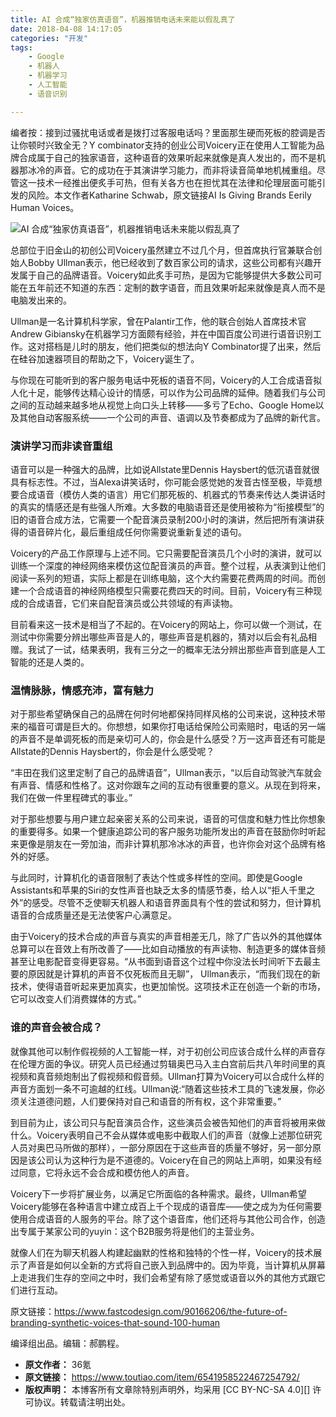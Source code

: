 ```yaml
---
title: AI 合成“独家仿真语音”，机器推销电话未来能以假乱真了
date: 2018-04-08 14:17:05
categories: "开发"
tags:
	- Google
	- 机器人
	- 机器学习
	- 人工智能
	- 语音识别

---
```


编者按：接到过骚扰电话或者是拨打过客服电话吗？里面那生硬而死板的腔调是否让你顿时兴致全无？Y combinator支持的创业公司Voicery正在使用人工智能为品牌合成属于自己的独家语音，这种语音的效果听起来就像是真人发出的，而不是机器那冰冷的声音。它的成功在于其演讲学习能力，而非将读音简单地机械重组。尽管这一技术一经推出便炙手可热，但有关各方也在担忧其在法律和伦理层面可能引发的风险。本文作者Katharine Schwab，原文链接AI Is Giving Brands Eerily Human Voices。

![AI 合成“独家仿真语音”，机器推销电话未来能以假乱真了][AI]

总部位于旧金山的初创公司Voicery虽然建立不过几个月，但首席执行官兼联合创始人Bobby Ullman表示，他已经收到了数百家公司的请求，这些公司都有兴趣开发属于自己的品牌语音。Voicery如此炙手可热，是因为它能够提供大多数公司可能在五年前还不知道的东西：定制的数字语音，而且效果听起来就像是真人而不是电脑发出来的。

Ullman是一名计算机科学家，曾在Palantir工作，他的联合创始人首席技术官Andrew Gibiansky在机器学习方面颇有经验，并在中国百度公司进行语音识别工作。这对搭档是儿时的朋友，他们把类似的想法向Y Combinator提了出来，然后在硅谷加速器项目的帮助之下，Voicery诞生了。

与你现在可能听到的客户服务电话中死板的语音不同，Voicery的人工合成语音拟人化十足，能够传达精心设计的情感，可以作为公司品牌的延伸。随着我们与公司之间的互动越来越多地从视觉上向口头上转移——多亏了Echo、Google Home以及其他自动客服系统——一个公司的声音、语调以及节奏都成为了品牌的新代言。

### 演讲学习而非读音重组 ###

语音可以是一种强大的品牌，比如说Allstate里Dennis Haysbert的低沉语音就很具有标志性。不过，当Alexa讲笑话时，你可能会感觉她的发音古怪至极，毕竟想要合成语音（模仿人类的语言）用它们那死板的、机器式的节奏来传达人类讲话时的真实的情感还是有些强人所难。大多数的电脑语音还是使用被称为“衔接模型”的旧的语音合成方法，它需要一个配音演员录制200小时的演讲，然后把所有演讲获得的语音碎片化，最后重组成任何你需要说重新复述的语句。

Voicery的产品工作原理与上述不同。它只需要配音演员几个小时的演讲，就可以训练一个深度的神经网络来模仿这位配音演员的声音。整个过程，从表演到让他们阅读一系列的短语，实际上都是在训练电脑，这个大约需要花费两周的时间。而创建一个合成语音的神经网络模型只需要花费四天的时间。目前，Voicery有三种现成的合成语音，它们来自配音演员或公共领域的有声读物。

目前看来这一技术是相当了不起的。在Voicery的网站上，你可以做一个测试，在测试中你需要分辨出哪些声音是人的，哪些声音是机器的，猜对以后会有礼品相赠。我试了一试，结果表明，我有三分之一的概率无法分辨出那些声音到底是人工智能的还是人类的。

### 温情脉脉，情感充沛，富有魅力 ###

对于那些希望确保自己的品牌在何时何地都保持同样风格的公司来说，这种技术带来的福音可谓是巨大的。你想想，如果你打电话给保险公司索赔时，电话的另一端的声音不是单调死板的而是亲切可人的，你会是什么感受？万一这声音还有可能是Allstate的Dennis Haysbert的，你会是什么感受呢？

“丰田在我们这里定制了自己的品牌语音”，Ullman表示，“以后自动驾驶汽车就会有声音、情感和性格了。这对你跟车之间的互动有很重要的意义。从现在到将来，我们在做一件里程碑式的事业。”

对于那些想要与用户建立起亲密关系的公司来说，语音的可信度和魅力性比你想象的重要得多。如果一个健康追踪公司的客户服务功能所发出的声音在鼓励你时听起来更像是朋友在一旁加油，而非计算机那冷冰冰的声音，也许你会对这个品牌有格外的好感。

与此同时，计算机化的语音限制了表达个性或多样性的空间。即使是Google Assistants和苹果的Siri的女性声音也缺乏太多的情感节奏，给人以“拒人千里之外”的感受。尽管不乏使聊天机器人和语音界面具有个性的尝试和努力，但计算机语音的合成质量还是无法使客户心满意足。

由于Voicery的技术合成的声音与真实的声音相差无几，除了广告以外的其他媒体总算可以在音效上有所改善了——比如自动播放的有声读物、制造更多的媒体音频甚至让电影配音变得更容易。“从书面到语音这个过程中你没法长时间听下去最主要的原因就是计算机的声音不仅死板而且无聊”， Ullman表示，“而我们现在的新技术，使得语音听起来更加真实，也更加愉悦。这项技术正在创造一个新的市场，它可以改变人们消费媒体的方式。”

### 谁的声音会被合成？ ###

就像其他可以制作假视频的人工智能一样，对于初创公司应该合成什么样的声音存在伦理方面的争议。研究人员已经通过剪辑奥巴马入主白宫前后共八年时间里的真视频和真音频炮制出了假视频和假音频。Ullman打算为Voicery可以合成什么样的声音方面划一条不可逾越的红线。Ullman说:“随着这些技术工具的飞速发展，你必须关注道德问题，人们要保持对自己和语音的所有权，这个非常重要。”

到目前为止，该公司只与配音演员合作，这些演员会被告知他们的声音将被用来做什么。Voicery表明自己不会从媒体或电影中截取人们的声音（就像上述那位研究人员对奥巴马所做的那样），一部分原因在于这些声音的质量不够好，另一部分原因是该公司认为这种行为是不道德的。Voicery在自己的网站上声明，如果没有经过同意，它将永远不会合成和模仿他人的声音。

Voicery下一步将扩展业务，以满足它所面临的各种需求。最终，Ullman希望Voicery能够在各种语言中建立成百上千个现成的语音库——使之成为为任何需要使用合成语音的人服务的平台。除了这个语音库，他们还将与其他公司合作，创造出专属于某家公司的yuyin：这个B2B服务将是他们的主营业务。

就像人们在为聊天机器人构建起幽默的性格和独特的个性一样，Voicery的技术展示了声音是如何以全新的方式将自己嵌入到品牌中的。因为毕竟，当计算机从屏幕上走进我们生存的空间之中时，我们会希望有除了感觉或语音以外的其他方式跟它们进行互动。

原文链接：https://www.fastcodesign.com/90166206/the-future-of-branding-synthetic-voices-that-sound-100-human

编译组出品。编辑：郝鹏程。


[AI]: http://p1.pstatp.com/large/78ab00056cd62864682a
 *  **原文作者：** 36氪
 *  **原文链接：** https://www.toutiao.com/item/6541958522467254792/
 *  **版权声明：** 本博客所有文章除特别声明外，均采用 [CC BY-NC-SA 4.0][] 许可协议。转载请注明出处。